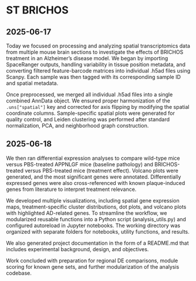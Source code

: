 # ST BRICHOS
## 2025-06-17
Today we focused on processing and analyzing spatial transcriptomics data from multiple mouse brain sections to investigate the effects of BRICHOS treatment in an Alzheimer’s disease model. We began by importing SpaceRanger outputs, handling variability in tissue position metadata, and converting filtered feature-barcode matrices into individual .h5ad files using Scanpy. Each sample was then tagged with its corresponding sample ID and spatial metadata.

Once preprocessed, we merged all individual .h5ad files into a single combined AnnData object. We ensured proper harmonization of the ```.uns["spatial"]``` key and corrected for axis flipping by modifying the spatial coordinate columns. Sample-specific spatial plots were generated for quality control, and Leiden clustering was performed after standard normalization, PCA, and neighborhood graph construction. 

## 2025-06-18
We then ran differential expression analyses to compare wild-type mice versus PBS-treated APPNLGF mice (baseline pathology) and BRICHOS-treated versus PBS-treated mice (treatment effect). Volcano plots were generated, and the most significant genes were annotated. Differentially expressed genes were also cross-referenced with known plaque-induced genes from literature to interpret treatment relevance.

We developed multiple visualizations, including spatial gene expression maps, treatment-specific cluster distributions, dot plots, and volcano plots with highlighted AD-related genes. To streamline the workflow, we modularized reusable functions into a Python script (analysis_utils.py) and configured autoreload in Jupyter notebooks. The working directory was organized with separate folders for notebooks, utility functions, and results.

We also generated project documentation in the form of a README.md that includes experimental background, design, and objectives. 

Work concluded with preparation for regional DE comparisons, module scoring for known gene sets, and further modularization of the analysis codebase.